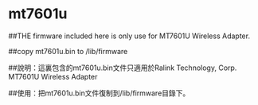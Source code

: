 # mt7601u
##THE firmware included here is only use for MT7601U Wireless Adapter.

##copy mt7601u.bin to /lib/firmware


##說明：這裏包含的mt7601u.bin文件只適用於Ralink Technology, Corp. MT7601U Wireless Adapter

##使用：把mt7601u.bin文件復制到/lib/firmware目錄下。

